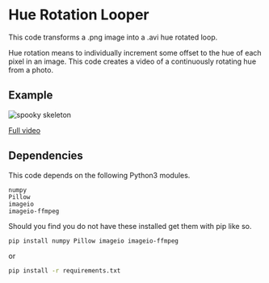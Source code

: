 # Hue Rotation Looper
This code transforms a .png image into a .avi hue rotated loop.

Hue rotation means to individually increment some offset to the hue of each pixel in an image. This code creates a video of a continuously rotating hue from a photo.
## Example

![spooky skeleton](https://media.giphy.com/media/ftfT93cCdlKvT7icgh/200w_d.gif)

[Full video](https://media.giphy.com/media/ftfT93cCdlKvT7icgh/giphy.mp4)

## Dependencies
This code depends on the following Python3 modules.

```
numpy
Pillow
imageio
imageio-ffmpeg
```

Should you find you do not have these installed get them with pip like so.

```bash
pip install numpy Pillow imageio imageio-ffmpeg
```

or

```bash
pip install -r requirements.txt
```
